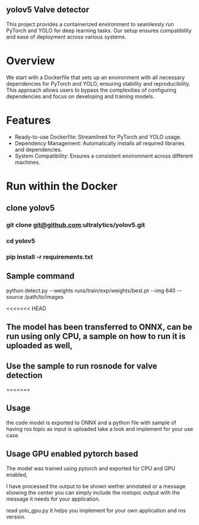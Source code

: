 


## yolov5 Valve detector

This project provides a containerized environment to seamlessly run PyTorch and YOLO for deep learning tasks. Our setup ensures compatibility and ease of deployment across various systems.

# Overview
We start with a Dockerfile that sets up an environment with all necessary dependencies for PyTorch and YOLO, ensuring stability and reproducibility. This approach allows users to bypass the complexities of configuring dependencies and focus on developing and training models.

# Features
- Ready-to-use Dockerfile: Streamlined for PyTorch and YOLO usage.
- Dependency Management: Automatically installs all required libraries and dependencies.
- System Compatibility: Ensures a consistent environment across different machines.

# Run within the Docker
## clone yolov5

### git clone git@github.com:ultralytics/yolov5.git

### cd yolov5

### pip install -r requirements.txt 

## Sample command
python detect.py --weights runs/train/exp/weights/best.pt --img 640 --source /path/to/images


<<<<<<< HEAD
## The model has been transferred to ONNX, can be run using only CPU, a sample on how to run it is uploaded as well, 

## Use the sample to run rosnode for valve detection

=======
## Usage 	
the code model is exported to ONNX and a python file with sample of having ros topic as input is uploaded take a look and implement for your use case.



## Usage GPU enabled pytorch based	
The model was trained using pytorch and exported for CPU and GPU enabled, 

I have processed the output to be shown wether annotated or a message showing the center you can simply include the rostopic output with the message it needs for your application.

read yolo_gpu.py it helps you implement for your own application and ros version.

